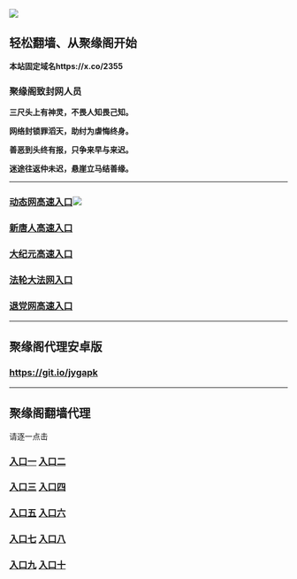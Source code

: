 
![](https://raw.githubusercontent.com/hao369/a/master/j.jpg)



## 轻松翻墙、从聚缘阁开始

**本站固定域名https://x.co/2355**

### 聚缘阁致封网人员

**三尺头上有神灵，不畏人知畏己知。**

**网络封锁罪滔天，助纣为虐悔终身。**

**善恶到头终有报，只争来早与来迟。**

**迷途往返仲未迟，悬崖立马结善缘。**





***

### [动态网高速入口](https://4tsdo7vly0.execute-api.ap-northeast-2.amazonaws.com/25487dew/?id=2)![](https://raw.githubusercontent.com/hao369/a/master/jygdl.gif)

### [新唐人高速入口](https://4tsdo7vly0.execute-api.ap-northeast-2.amazonaws.com/25487dew/?id=5)

### [大纪元高速入口](https://4tsdo7vly0.execute-api.ap-northeast-2.amazonaws.com/25487dew/?id=7)

### [法轮大法网入口](https://4tsdo7vly0.execute-api.ap-northeast-2.amazonaws.com/25487dew/?id=15)

### [退党网高速入口](https://4tsdo7vly0.execute-api.ap-northeast-2.amazonaws.com/25487dew/?id=8)

***



##  聚缘阁代理安卓版

### https://git.io/jygapk


***


## 聚缘阁翻墙代理 

请逐一点击

### **[入口一](https://wcia2zdk4f.execute-api.eu-central-1.amazonaws.com/3425623d)** **[入口二](https://fahjt9uzgk.execute-api.ap-northeast-2.amazonaws.com/5847mju)**


### **[入口三](https://s3-ap-southeast-1.amazonaws.com/jyg4/jyg.html)**  **[入口四](https://s3-ap-northeast-1.amazonaws.com/jyg9/jyg.html)**

### **[入口五](https://s3.ap-south-1.amazonaws.com/jyg5/jyg.html)**  **[入口六](https://s3-us-west-2.amazonaws.com/jyg7/jyg.html)**


###  **[入口七](https://s3-us-west-1.amazonaws.com/jyg6/jyg.html)**  **[入口八](https://s3-eu-west-1.amazonaws.com/jyg8/jyg.html)**


###  **[入口九](https://s3.eu-central-1.amazonaws.com/jyg3/jyg.html)**  **[入口十](https://s3-ap-southeast-2.amazonaws.com/jyg1/jyg.html)**





